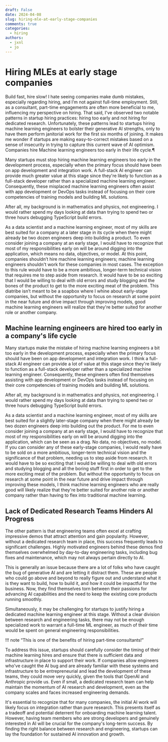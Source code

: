 ```yaml
---
draft: False
date: 2024-04-08
slug: hiring-mle-at-early-stage-companies
comments: true
categories:
  - hiring
authors:
  - jxnl
  - jo
---
```


# Hiring MLEs at early stage companies

Build fast, hire slow! I hate seeing companies make dumb mistakes, especially regarding hiring, and I’m not against full-time employment. Still, as a consultant, part-time engagements are often more beneficial to me, influencing my perspective on hiring. That said, I've observed two notable patterns in startup hiring practices: hiring too early and not hiring for dedicated research. Unfortunately, these patterns lead to startups hiring machine learning engineers to bolster their generative AI strengths, only to have them perform janitorial work for the first six months of joining. It makes me wonder if startups are making easy-to-correct mistakes based on a sense of insecurity in trying to capture this current wave of AI optimism. 
Companies hire Machine learning engineers too early in their life cycle.¶

Many startups must stop hiring machine learning engineers too early in the development process, especially when the primary focus should have been on app development and integration work. A full-stack AI engineer can provide much greater value at this stage since they're likely to function as a full-stack developer rather than a specialized machine learning engineer. Consequently, these misplaced machine learning engineers often assist with app development or DevOps tasks instead of focusing on their core competencies of training models and building ML solutions.

After all, my background is in mathematics and physics, not engineering. I would rather spend my days looking at data than trying to spend two or three hours debugging TypeScript build errors.

<!-- more -->

As a data scientist and a machine learning engineer, most of my skills are best suited for a company at a later stage in its cycle when there might already be two dozen engineers deep into building a product. To even consider joining a company at an early stage, I would have to recognize that most of my responsibilities early on will be around digging into the application, which means no data, objectives, or model. At this point, companies shouldn’t hire machine learning engineers; machine learning engineers shouldn't work for these companies in most cases. The exception to this rule would have to be a more ambitious, longer-term technical vision that requires me to step aside from research. It would have to be so exciting that I would be willing to deal with old errors and study blogging and the bones of the product to get to the more exciting meat of the problem. This diatribe isn’t meant to be a soapbox where I whine about early-stage companies, but without the opportunity to focus on research at some point in the near future and drive impact through improving models, good machine learning engineers will realize that they're better suited for another role or another company. 



## Machine learning engineers are hired too early in a company's life cycle

Many startups make the mistake of hiring machine learning engineers a bit too early in the development process, especially when the primary focus should have been on app development and integration work. I think a full-stack AI engineer can provide a lot of value at this stage since they're likely to function as a full-stack developer rather than a specialized machine learning engineer. Consequently, these engineers often find themselves assisting with app development or DevOps tasks instead of focusing on their core competencies of training models and building ML solutions.

After all, my background is in mathematics and physics, not engineering. I would rather spend my days looking at data than trying to spend two or three hours debugging TypeScript build errors.

As a data scientist and a machine learning engineer, most of my skills are best suited for a slightly later-stage company when there might already be two dozen engineers deep into building out the product. For me to even consider joining a company at an early stage, I would have to recognize that most of my responsibilities early on will be around digging into the application, which can be seen as a drag. No data, no objectives, no model. If you can consider any of these early-stage companies, I would really have to be sold on a more ambitious, longer-term technical vision and the significance of that problem, needing us to step aside from research. It would have to be so exciting that I would be willing to deal with old errors and studying blogging and all the boring stuff first in order to get to the more exciting meat of the problem. But without the opportunity to focus on research at some point in the near future and drive impact through improving these models, I think machine learning engineers who are really good will likely realize that they're better suited for another role or another company rather than having to flex into traditional machine learning.

## Lack of Dedicated Research Teams Hinders AI Progress

The other pattern is that engineering teams often excel at crafting impressive demos that attract attention and gain popularity. However, without a dedicated research team in place, this success frequently leads to significant challenges. Highly motivated engineers behind these demos find themselves overwhelmed by day-to-day engineering tasks, including bug fixes and maintenance, which may not always pertain directly to AI.

This is generally an issue because there are a lot of folks who have caught the bug of generative AI and are letting it distract them. These are people who could go above and beyond to really figure out and understand what it is they want to build, how to build it, and how it could be impactful for the business. Now, they find themselves torn between their passions for advancing AI capabilities and the need to keep the existing core products running smoothly.

Simultaneously, it may be challenging for startups to justify hiring a dedicated machine learning engineer at this stage. Without a clear division between research and engineering tasks, there may not be enough specialized work to warrant a full-time ML engineer, as much of their time would be spent on general engineering responsibilities.

!!! note “This is one of the benefits of hiring part-time consultants!” 

To address this issue, startups should carefully consider the timing of their machine learning hires and ensure that there is sufficient data and infrastructure in place to support their work. If companies allow engineers who've caught the AI bug and are already familiar with these systems and infrastructure to be entrepreneurial and lead the development of these teams, they could move very quickly, given the tools that OpenAI and Anthropic provide us. Even if small, a dedicated research team can help maintain the momentum of AI research and development, even as the company scales and faces increased engineering demands.

It's essential to recognize that for many companies, the initial AI work will likely focus on integration rather than pure research. This presents itself as a tradeoff and potential deterrent for onboarding machine learning talent. However, having team members who are strong developers and genuinely interested in AI will be crucial for the company's long-term success. By finding the right balance between research and engineering, startups can lay the foundation for sustained AI innovation and growth.
